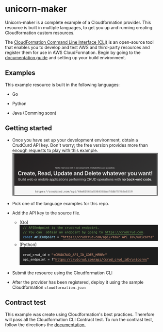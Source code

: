 # unicorn-maker
Unicorn-maker is a complete example of a Cloudformation provider. This resource is built in multiple languages, to get you up and running creating Cloudformation custom resources.


The [CloudFormation Command Line Interface (CLI)](https://docs.aws.amazon.com/cloudformation-cli/latest/userguide/what-is-cloudformation-cli.html) is an open-source tool that enables you to develop and test AWS and third-party resources and register them for use in AWS CloudFormation. Begin by going to the [documentation guide](https://docs.aws.amazon.com/cloudformation-cli/latest/userguide/resource-type-setup.html) and setting up your build environment.


## Examples
This example resource is built in the following languages:

- Go

- Python

- Java (Comming soon)

## Getting started
- Once you have set up your development environment, obtain a CrudCurd API key. Don't worry; the free version provides more than enough requests to play with this example.
![Architecture](images/api.png)
- Pick one of the language examples for this repo.
- Add the API key to the source file.
    - (Go) ![Architecture](images/go.png)
    - (Python) ![Architecture](images/python.png)


- Submit the resource using the Cloudformation CLI
- After the provider has been registered, deploy it using the sample Cloudformation `cloudformation.json`

## Contract test
This example was create using Cloudformation's best practices. Therefore will pass all the Cloudformation CLI Contract test.
To run the contrast test, follow the directions the
[documentation.](https://docs.aws.amazon.com/cloudformation-cli/latest/userguide/resource-type-cli-test.html)



